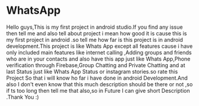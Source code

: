 # WhatsApp
Hello guys,This is my first project in android studio.If you find any issue then tell me and also tell about project i mean how good it is cause this is my first project in android .so tell me how far is this project is in android development.This project is like Whats App except all features cause i have only included  main features like internet calling ,Adding groups and friends who are in your contacts and also have this app just like Whats App,Phone  verification through Firebase,Group Chatting and Private Chatting and at last Status just like Whats App Status or instagram stories.so rate this Project So that i will know ho far i have done in android Development.And also I don't even know that this much description should be there or not ,so if ts too long then tell me that also,so in Future I can give short Description .Thank You :)
